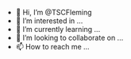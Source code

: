 - 👋 Hi, I’m @TSCFleming
- 👀 I’m interested in ...
- 🌱 I’m currently learning ...
- 💞️ I’m looking to collaborate on ...
- 📫 How to reach me ...

<!---
TSCFleming/TSCFleming is a ✨ special ✨ repository because its `README.md` (this file) appears on your GitHub profile.
You can click the Preview link to take a look at your changes.
--->
